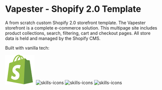 # Vapester - Shopify 2.0 Template

A from scratch custom Shopify 2.0 storefront template. The Vapester storefront is a complete e-commerce solution. This multipage site includes product collections, search, filtering, cart and checkout pages. All store data is held and managed by the Shopify CMS.

Built with vanilla tech:


<img src="./assets/icon-shopify.svg" alt="shopify-icon"> <img src="https://skillicons.dev/icons?i=html" alt="skills-icons"/> <img src="https://skillicons.dev/icons?i=css" alt="skills-icons"/> <img src="https://skillicons.dev/icons?i=js" alt="skills-icons"/>